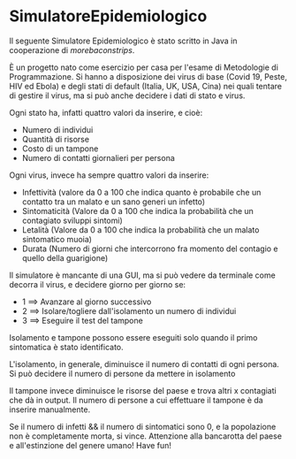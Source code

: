 # SimulatoreEpidemiologico
Il seguente Simulatore Epidemiologico è stato scritto in Java in cooperazione di *morebaconstrips*. 

È un progetto nato come esercizio per casa per l'esame di Metodologie di Programmazione. Si hanno a disposizione dei virus di base (Covid 19, Peste, HIV ed Ebola) e degli
stati di default (Italia, UK, USA, Cina) nei quali tentare di gestire il virus, ma si può anche decidere i dati di stato e virus.

Ogni stato ha, infatti quattro valori da inserire, e cioè:
  - Numero di individui 
  - Quantità di risorse 
  - Costo di un tampone 
  - Numero di contatti giornalieri per persona
  
Ogni virus, invece ha sempre quattro valori da inserire: 
  - Infettività   (valore da 0 a 100 che indica quanto è probabile che un contatto tra un malato e un sano generi un infetto)
  - Sintomaticità (Valore da 0 a 100 che indica la probabilità che un contagiato sviluppi sintomi)
  - Letalità      (Valore da 0 a 100 che indica la probabilità che un malato sintomatico muoia)
  - Durata        (Numero di giorni che intercorrono fra momento del contagio e quello della guarigione)

Il simulatore è mancante di una GUI, ma si può vedere da terminale come decorra il virus, e decidere giorno per giorno se:
  - 1 ==> Avanzare al giorno successivo
  - 2 ==> Isolare/togliere dall'isolamento un numero di individui
  - 3 ==> Eseguire il test del tampone

Isolamento e tampone possono essere eseguiti solo quando il primo sintomatica è stato identificato.

L'isolamento, in generale, diminuisce il numero di contatti di ogni persona. Si può decidere il numero di persone da mettere in isolamento

Il tampone invece diminuisce le risorse del paese e trova altri x contagiati che dà in output. Il numero di persone a cui effettuare il tampone è da inserire manualmente.

Se il numero di infetti && il numero di sintomatici sono 0, e la popolazione non è completamente morta, si vince. 
Attenzione alla bancarotta del paese e all'estinzione del genere umano!
Have fun!
